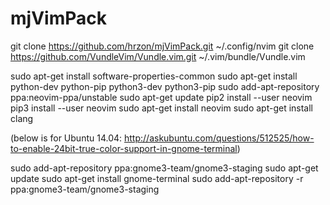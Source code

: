 # mjVimPack

git clone https://github.com/hrzon/mjVimPack.git ~/.config/nvim
git clone https://github.com/VundleVim/Vundle.vim.git ~/.vim/bundle/Vundle.vim

sudo apt-get install software-properties-common
sudo apt-get install python-dev python-pip python3-dev python3-pip
sudo add-apt-repository ppa:neovim-ppa/unstable
sudo apt-get update
pip2 install --user neovim
pip3 install --user neovim
sudo apt-get install neovim
sudo apt-get install clang

(below is for Ubuntu 14.04: http://askubuntu.com/questions/512525/how-to-enable-24bit-true-color-support-in-gnome-terminal)

sudo add-apt-repository ppa:gnome3-team/gnome3-staging
sudo apt-get update
sudo apt-get install gnome-terminal
sudo add-apt-repository -r ppa:gnome3-team/gnome3-staging
